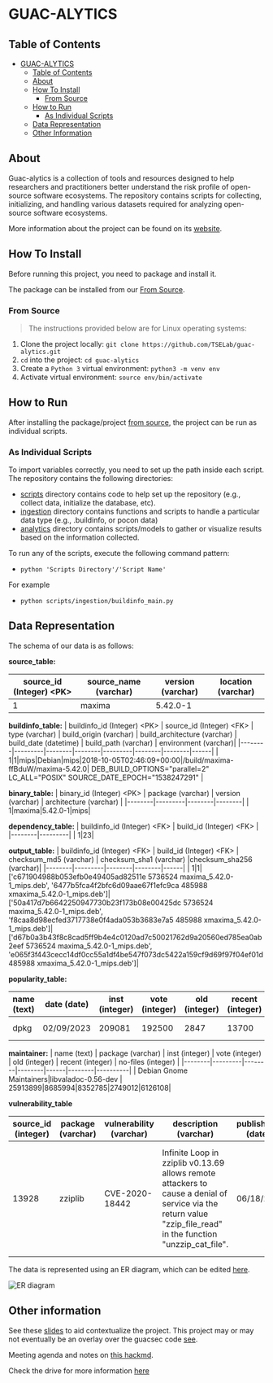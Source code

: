 # GUAC-ALYTICS

## Table of Contents

- [GUAC-ALYTICS](#GUAC-ALYTICS)
  - [Table of Contents](#table-of-contents)
  - [About](#about)
  - [How To Install](#how-to-install)
    - [From Source](#from-source)
  - [How to Run](#how-to-run)
    - [As Individual Scripts](#as-individual-scripts)
  - [Data Representation](#data-representation)
  - [Other Information](#other-information)


## About

Guac-alytics is a collection of tools and resources designed to help researchers and practitioners better understand the risk profile of open-source software ecosystems. 
The repository contains scripts for collecting, initializing, and handling various datasets required for analyzing open-source software ecosystems. 

More information about the project can be found on its [website](https://rcodi.org/project/guac-alytics/).

## How To Install

Before running this project, you need to package and install it.

The package can be installed from our [From Source](#from-source).

### From Source

> The instructions provided below are for Linux operating systems:

1. Clone the project locally:
   `git clone https://github.com/TSELab/guac-alytics.git`
1. `cd` into the project: `cd guac-alytics`
1. Create a `Python 3` virtual environment: `python3 -m venv env`
1. Activate virtual environment: `source env/bin/activate`


## How to Run

After installing the package/project [from source](#how-to-install), the project can be run as individual scripts.

### As Individual Scripts

To import variables correctly, you need to set up the path inside each script. The repository contains the following directories:
- [scripts](scripts/) directory contains code to help set up the repository (e.g., collect data, initialize the database, etc).
- [ingestion](ingestion/) directory contains functions and scripts to handle a particular data type (e.g., .buildinfo, or pocon data)
- [analytics](analytics) directory contains scripts/models to gather or visualize results based on the information collected.

To run any of the scripts, execute the following command pattern:

- `python 'Scripts Directory'/'Script Name'`

For example
- `python scripts/ingestion/buildinfo_main.py`


## Data Representation

The schema of our data is as follows:

**source_table:**

| source_id (Integer) \<PK> | source_name (varchar)   | version (varchar)    | location (varchar) | 
|--------|---------|--------|--------|
1|maxima|5.42.0-1|

**buildinfo_table:**
| buildinfo_id (Integer) \<PK> | source_id (Integer) \<FK> | type (varchar) | build_origin (varchar) | build_architecture (varchar)    |  build_date (datetime) | build_path (varchar) | environment (varchar)|
|--------|---------|--------|--------|---------|--------|--------|------|
| 1|1|mips|Debian|mips|2018-10-05T02:46:09+00:00|/build/maxima-ffBduW/maxima-5.42.0|  DEB_BUILD_OPTIONS="parallel=2"  LC_ALL="POSIX"  SOURCE_DATE_EPOCH="1538247291" |

**binary_table:**
| binary_id (Integer) \<PK>   | package (varchar) | version (varchar)    | architecture (varchar) |
|--------|---------|--------|--------|
| 1|maxima|5.42.0-1|mips| 

**dependency_table:**
| buildinfo_id (Integer) \<FK>   | build_id (Integer) \<FK>    | 
|--------|---------|
| 1|23|

**output_table:**
|  buildinfo_id (Integer) \<FK>   | build_id (Integer) \<FK>  | checksum_md5 (varchar) | checksum_sha1 (varchar) |checksum_sha256 (varchar)|
|--------|---------|--------|--------|------|
| 1|1|['c671904988b053efb0e49405ad82511e 5736524 maxima_5.42.0-1_mips.deb', '6477b5fca4f2bfc6d09aae67f1efc9ca 485988 xmaxima_5.42.0-1_mips.deb']|['50a417d7b6642250947730b23f173b08e00425dc 5736524 maxima_5.42.0-1_mips.deb', 'f8caa8d98ecfed3717738e0f4ada053b3683e7a5 485988 xmaxima_5.42.0-1_mips.deb']|['d67b0a3b43f8c8cad5ff9b4e4c0120ad7c50021762d9a20560ed785ea0ab2eef 5736524 maxima_5.42.0-1_mips.deb', 'e065f3f443cecc14df0cc55a1df4be547f073dc5422a159cf9d69f97f04ef01d 485988 xmaxima_5.42.0-1_mips.deb']|
 
**popularity_table:** 

| name (text)  | date  (date)  | inst (integer)  | vote (integer)  | old (integer) | recent (integer) | no-files (integer) | maintainer (text) | inst_norm (varchar) | vote_norm  (varchar)|
|--------|---------|--------|--------|------|--------|----------|------------------------------|------------|------------|
| dpkg|02/09/2023|209081|192500|2847|13700|34|Dpkg Developers|195484.300615492|179981.575889164|


**maintainer:**
| name (text)  | package (varchar)  | inst (integer)  | vote (integer)  | old (integer) | recent (integer) | no-files (integer) | 
|--------|---------|--------|--------|------|--------|----------|
| Debian Gnome Maintainers|libvaladoc-0.56-dev | 25913899|8685994|8352785|2749012|6126108|

**vulnerability_table**

| source_id (integer) | package (varchar) | vulnerability (varchar) | description (varchar) | published_date (datetime) | last_modified_date (datetime) | debianbug (integer) | scope (varchar) | releases (varchar) |
|--------|---------|--------|--------|------|--------|----------|--------|----------|
| 13928|zziplib|CVE-2020-18442|Infinite Loop in zziplib v0.13.69 allows remote attackers to cause a denial of service via the return value "zzip_file_read" in the function "unzzip_cat_file".|06/18/2021|02/22/2022|None|local|{'bookworm': {'status': 'resolved', 'repositories': {'bookworm': '0.13.72+dfsg.1-1.1'}, 'fixed_version': '0.13.72+dfsg.1-1', 'urgency': 'not yet assigned'}} |

The data is represented using an ER diagram, which can be edited [here](https://lucid.app/lucidchart/78e7ef88-3d4d-45de-8b48-703ac1b3007a/edit?viewport_loc=-2%2C-9%2C2444%2C1159%2C0_0&invitationId=inv_5f98e40f-8227-4f62-8064-fb249b491d2b).

![ER diagram](https://github.com/TSELab/guac-alytics/assets/71808684/66ffcb3e-e541-4e63-878c-5a00d7c6b752)


## Other information

See these [slides](https://docs.google.com/presentation/d/1FKthyyVpaDAtYtiiHWIv-lM3RIYWilLE-Bn8NZQ6vEY/edit) to aid contextualize the project. This project may or may not eventually be an overlay over the guacsec code [see](https://github.com/guacsec/guac).

Meeting agenda and notes on [this hackmd](https://hackmd.io/KV42bSFTS5iq1wAfkTX-ow).

Check the drive for more information [here](https://drive.google.com/drive/folders/1Ea21f5vJiTSPFlk1ZRlN9q9ve8jGAyap?usp=sharing)

